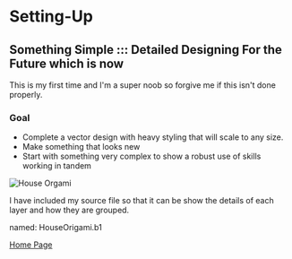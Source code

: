 # Setting-Up
## Something Simple ::: Detailed Designing For the Future which is now

This is my first time and I'm a super noob so forgive me if this isn't done properly.

### Goal

- Complete a vector design with heavy styling that will scale to any size.
- Make something that looks new
- Start with something very complex to show a robust use of skills working in tandem

![House Orgami](https://i.lensdump.com/i/JqIuD.jpg)

I have included my source file so that it can be show the details of each layer and how they are grouped.

named: HouseOrigami.b1

[Home Page](http://JonathanMcMillan.cloud/)
